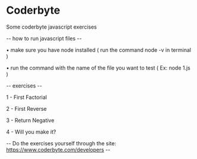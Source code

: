 # Coderbyte
Some coderbyte javascript exercises


-- how to run javascript files --

• make sure you have node installed ( run the command node -v in terminal )

• run the command with the name of the file you want to test ( Ex: node 1.js )


-- exercises --

1 - First Factorial

2 - First Reverse

3 - Return Negative

4 - Will you make it?

-- Do the exercises yourself through the site: https://www.coderbyte.com/developers --